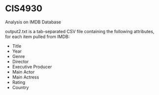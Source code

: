 # CIS4930
Analysis on IMDB Database

output2.txt is a tab-separated CSV file containing the following attributes, for each item pulled from IMDB:
- Title
- Year
- Genre
- Director
- Executive Producer
- Main Actor
- Main Actress
- Rating
- Country
